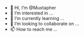- 👋 Hi, I’m @Muxtapher
- 👀 I’m interested in ...
- 🌱 I’m currently learning ...
- 💞️ I’m looking to collaborate on ...
- 📫 How to reach me ...

<!---
Muxtapher/Muxtapher is a ✨ special ✨ repository because its `README.md` (this file) appears on your GitHub profile.
You can click the Preview link to take a look at your changes.
--->
